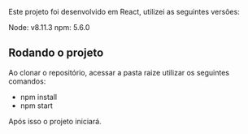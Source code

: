 Este projeto foi desenvolvido em React, utilizei as seguintes versões:

Node: v8.11.3
npm: 5.6.0

## Rodando o projeto

Ao clonar o repositório, acessar a pasta raize utilizar os seguintes comandos:
  - npm install
  - npm start
  
  Após isso o projeto iniciará.

